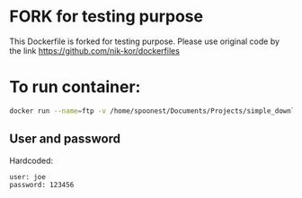 # FORK for testing purpose
This Dockerfile is forked for testing purpose. Please use original code by the link https://github.com/nik-kor/dockerfiles

# To run container:

```bash
docker run --name=ftp -v /home/spoonest/Documents/Projects/simple_downloader/tmp:/home/ftpusers/joe -p 21:21 -p 30000-30009:30000-30009 -d -e 'PUBLICHOST=localhost' spoonest/ftp
```

## User and password
Hardcoded:

    user: joe 
    password: 123456
